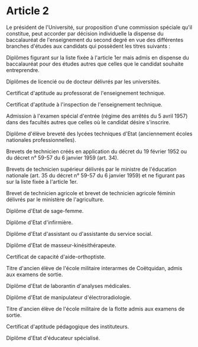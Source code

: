 # Article 2

Le président de l'Université, sur proposition d'une commission spéciale qu'il constitue, peut accorder par décision individuelle la dispense du baccalauréat de l'enseignement du second degré en vue des différentes branches d'études aux candidats qui possèdent les titres suivants :

Diplômes figurant sur la liste fixée à l'article 1er mais admis en dispense du baccalauréat pour des études autres que celles que le candidat souhaite entreprendre.

Diplômes de licencié ou de docteur délivrés par les universités.

Certificat d'aptitude au professorat de l'enseignement technique.

Certificat d'aptitude à l'inspection de l'enseignement technique.

Admission à l'examen spécial d'entrée (régime des arrêtés du 5 avril 1957) dans des facultés autres que celles où le candidat désire s'inscrire.

Diplôme d'élève breveté des lycées techniques d'Etat (anciennement écoles nationales professionnelles).

Brevets de technicien créés en application du décret du 19 février 1952 ou du décret n° 59-57 du 6 janvier 1959 (art. 34).

Brevets de technicien supérieur délivrés par le ministre de l'éducation nationale (art. 35 du décret n° 59-57 du 6 janvier 1959) et ne figurant pas sur la liste fixée à l'article 1er.

Brevet de technicien agricole et brevet de technicien agricole féminin délivrés par le ministère de l'agriculture.

Diplôme d'Etat de sage-femme.

Diplôme d'Etat d'infirmière.

Diplôme d'Etat d'assistant ou d'assistante du service social.

Diplôme d'Etat de masseur-kinésithérapeute.

Certificat de capacité d'aide-orthoptiste.

Titre d'ancien élève de l'école militaire interarmes de Coëtquidan, admis aux examens de sortie.

Diplôme d'Etat de laborantin d'analyses médicales.

Diplôme d'Etat de manipulateur d'électroradiologie.

Titre d'ancien élève de l'école militaire de la flotte admis aux examens de sortie.

Certificat d'aptitude pédagogique des instituteurs.

Diplôme d'Etat d'éducateur spécialisé.
